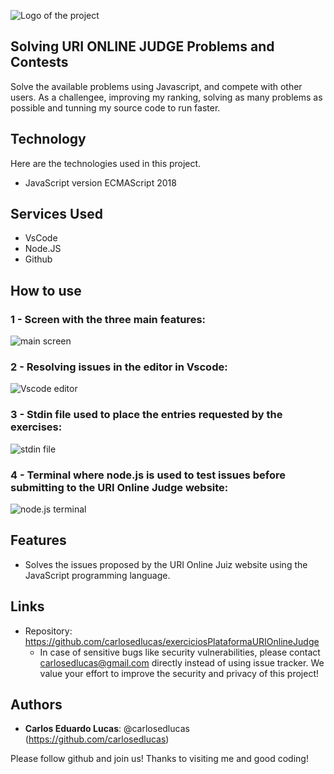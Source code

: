 ![Logo of the project](https://raw.githubusercontent.com/carlosedlucas/exerciciosPlataformaURIOnlineJudge/master/public/readme_images%20/533eb816-566b-48f8-9a4d-cf415812e253_200x200.png)
 
## Solving URI ONLINE JUDGE Problems and Contests
 
Solve the available problems using Javascript, and compete with other users. As a challengee, improving my ranking, solving as many problems as possible and tunning my source code to run faster.
 
 
## Technology 
 
Here are the technologies used in this project.
 
* JavaScript version ECMAScript 2018

 
## Services Used
 
* VsCode
* Node.JS
* Github
 
## How to use

### 1 - Screen with the three main features:
![main screen](https://raw.githubusercontent.com/carlosedlucas/exerciciosPlataformaURIOnlineJudge/master/public/readme_images%20/Screenshot%201.png)

### 2 - Resolving issues in the editor in Vscode:
![Vscode editor](https://raw.githubusercontent.com/carlosedlucas/exerciciosPlataformaURIOnlineJudge/master/public/readme_images%20/Screenshot%202.png)

### 3 - Stdin file used to place the entries requested by the exercises:
![stdin file](https://raw.githubusercontent.com/carlosedlucas/exerciciosPlataformaURIOnlineJudge/master/public/readme_images%20/Screenshot%203.png)

### 4 - Terminal where node.js is used to test issues before submitting to the URI Online Judge website:
![node.js terminal](https://raw.githubusercontent.com/carlosedlucas/exerciciosPlataformaURIOnlineJudge/master/public/readme_images%20/Screenshot%204.png)


## Features
 
- Solves the issues proposed by the URI Online Juiz website using the JavaScript programming language.
 
 
## Links
 
  - Repository: https://github.com/carlosedlucas/exerciciosPlataformaURIOnlineJudge
    - In case of sensitive bugs like security vulnerabilities, please contact
      carlosedlucas@gmail.com directly instead of using issue tracker. We value your effort
      to improve the security and privacy of this project!
      
 
## Authors
 
* **Carlos Eduardo Lucas**: @carlosedlucas (https://github.com/carlosedlucas)
 
 
Please follow github and join us!
Thanks to visiting me and good coding!
